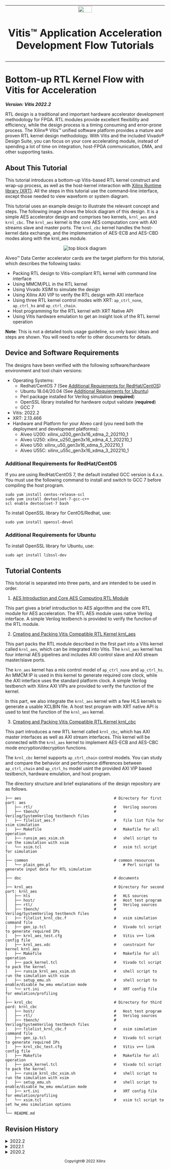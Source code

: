 <table class="sphinxhide" width="100%">
 <tr>
   <td align="center"><img src="https://raw.githubusercontent.com/Xilinx/Image-Collateral/main/xilinx-logo.png" width="30%"/><h1>Vitis™ Application Acceleration Development Flow Tutorials</h1>
   </td>
 </tr>
 <tr>
 <td>
 </td>
 </tr>
</table>

# Bottom-up RTL Kernel Flow with Vitis for Acceleration

***Version: Vitis 2022.2***

RTL design is a traditional and important hardware accelerator development methodology for FPGA. RTL modules provide excellent flexibility and efficiency, while the design process is a timing consuming and error-prone process. The Xilinx&reg; Vitis&trade; unified software platform provides a mature and proven RTL kernel design methodology. With Vitis and the included Vivado&reg; Design Suite, you can focus on your core accelerating module, instead of spending a lot of time on integration, host-FPGA communication, DMA, and other supporting tasks.

## About This Tutorial
 
This tutorial introduces a bottom-up Vitis-based RTL kernel construct and wrap-up process, as well as the host-kernel interaction with [Xilinx Runtime library (XRT)](https://xilinx.github.io/XRT/). All the steps in this tutorial use the command-line interface, except those needed to view waveform or system diagram.

This tutorial uses an example design to illustrate the relevant concept and steps. The following image shows the block diagram of this design. It is a simple AES accelerator design and comprises two kernels, ```krnl_aes``` and ```krnl_cbc```. The ```krnl_aes``` kernel is the core AES computation core with AXI streams slave and master ports. The ```krnl_cbc``` kernel handles the host-kernel data exchange, and the implementation of AES-ECB and AES-CBD modes along with the krnl_aes module.

<div align="center">
<img src="./doc/images/block_diagram-top.svg" alt="top block diagram" >
</div>

Alveo&trade; Data Center accelerator cards are the target platform for this tutorial, which describes the following tasks:

* Packing RTL design to Vitis-compliant RTL kernel with command line interface
* Using MMCM/PLL in the RTL kernel
* Using Vivado XSIM to simulate the design
* Using Xilinx AXI VIP to verify the RTL design with AXI interface
* Using three RTL kernel control modes with XRT: ```ap_ctrl_none```, ```ap_ctrl_hs``` and ```ap_ctrl_chain```.
* Host programming for the RTL kernel with XRT Native API
* Using Vitis hardware emulation to get an insight look of the RTL kernel operation

**Note**: This is not a detailed tools usage guideline, so only basic ideas and steps are shown. You will need to refer to other documents for details.

## Device and Software Requirements

The designs have been verified with the following software/hardware environment and tool chain versions:
* Operating Systems:
  * Redhat/CentOS 7 (See [Additional Requiements for RedHat/CentOS](#additional-requirements-for-redhatcentos))
  * Ubuntu 18.04/20.04 (See [Additional Requiements for Ubuntu](#additional-requirements-for-ubuntu))
  * Perl package installed for Verilog simulation (**required**)
  * OpenSSL library installed for hardware output validate (**required**)
  * GCC 7
* Vitis: 2022.2
* XRT: 2.13.466
* Hardware and Platform for your Alveo card (you need both the deployment and development platforms):
  * Alveo U200: xilinx_u200_gen3x16_xdma_2_202110_1
  * Alveo U250: xilinx_u250_gen3x16_xdma_4_1_202210_1
  * Alveo U50: xilinx_u50_gen3x16_xdma_5_202210_1
  * Alveo U55C: xilinx_u55c_gen3x16_xdma_3_202210_1

### Additional Requirements for RedHat/CentOS
If you are using RedHat/CentOS 7, the default installed GCC version is 4.x.x. You must use the  following command to install and switch to GCC 7 before compiling the host program.

```shell
sudo yum install centos-release-scl
sudo yum install devtoolset-7-gcc-c++
scl enable devtoolset-7 bash
```

To install OpenSSL library for CentOS/Redhat, use:

```shell
sudo yum install openssl-devel
```

### Additional Requirements for Ubuntu
To install OpenSSL library for Ubuntu, use:

``` shell
sudo apt install libssl-dev
```

## Tutorial Contents

This tutorial is separated into three parts, and are intended to be used in order.

1. [AES Introduction and Core AES Computing RTL Module](./doc/aes.md)

  This part gives a brief introduction to AES algorithm and the core RTL module for AES acceleration. The RTL AES module uses native Verilog interface. A simple Verilog testbench is provided to verify the function of the RTL module.

2. [Creating and Packing Vitis Compatible RTL Kernel krnl_aes](./doc/krnl_aes.md)

  This part packs the RTL module described in the first part into a Vitis kernel called ```krnl_aes```, which can be integrated into Vitis. The ```krnl_aes``` kernel has four internal AES pipelines and includes AXI control slave and AXI stream master/slave ports.

  The ```krn_aes``` kernel has a mix control model of ```ap_ctrl_none``` and ```ap_ctrl_hs```.
  An MMCM IP is used in this kernel to generate required core clock, while the AXI interface uses the standard platform clock. A simple Verilog testbench with Xilinx AXI VIPs are provided to verify the function of the kernel.

  In this part, we also integrate the ```krnl_aes``` kernel with a few HLS kernels to generate a usable XCLBIN file. A host test program with XRT native API is used to test the function of the ```krnl_aes``` kernel.

3. [Creating and Packing Vitis Compatible RTL Kernel krnl_cbc](./doc/krnl_cbc.md)

  This part introduces a new RTL kernel called ```krnl_cbc```, which has AXI master interfaces as well as AXI stream interfaces. This kernel will be connected with the ```krnl_aes``` kernel to implement AES-ECB and AES-CBC mode encryption/decryption functions.

  The ```krnl_cbc``` kernel supports ```ap_ctrl_chain``` control models. You can study and compare the behavior and performance differences between ```ap_ctrl_chain``` and ```ap_ctrl_hs``` model usint the provided AXI VIP based testbench, hardware emulation, and host program.

The directory structure and brief explanations of the design repository are as follows.

```
├── aes                                         # Directory for first part: aes
│   ├── rtl/                                    #   Verilog sources
│   ├── tbench/                                 #   Verilog/SystemVerilog testbench files
│   ├── filelist_aes.f                          #   file list file for xsim simulation
│   ├── Makefile                                #   Makefile for all operation
│   ├── runsim_aes_xsim.sh                      #   shell script to run the simulation with xsim
│   └── xsim.tcl                                #   xsim tcl script for simulation
│
├── common                                      # common resources
│   └── plain_gen.pl                                # Perl script to generate input data for RTL simulation
│
├── doc                                         # documents
│
├── krnl_aes                                    # Directory for second part: krnl_aes
│   ├── hls                                     #   HLS sources
│   ├── host/                                   #   Host test program    
│   ├── rtl/                                    #   Verilog sources
│   ├── tbench/                                 #   Verilog/SystemVerilog testbench files
│   ├── filelist_krnl_cbc.f                     #   xsim simulation command file
│   ├── gen_ip.tcl                              #   Vivado tcl script to generate required IPs
│   ├── krnl_aes_test.cfg                       #   Vitis v++ link config file
│   ├── krnl_aes.xdc                            #   constraint for kernel krnl_aes
│   ├── Makefile                                #   Makefile for all operation
│   ├── pack_kernel.tcl                         #   Vivado tcl script to pack the kernel
│   ├── runsim_krnl_aes_xsim.sh                 #   shell script to run the simulation with xsim   
│   ├── setup_emu.sh                            #   shell script to enable/disable hw_emu emulation mode
│   └── xrt.ini                                 #   XRT config file for emulation/profiling
│
├── krnl_cbc                                    # Directory for third pard: krnl_cbc
│   ├── host/                                   #   Host test program  
│   ├── rtl/                                    #   Verilog sources
│   ├── tbench/                                 #   Verilog/SystemVerilog testbench files
│   ├── filelist_krnl_cbc.f                     #   xsim simulation command file
│   ├── gen_ip.tcl                              #   Vivado tcl script to generate required IPs
│   ├── krnl_cbc_test.cfg                       #   Vitis v++ link config file
│   ├── Makefile                                #   Makefile for all operation
│   ├── pack_kernel.tcl                         #   Vivado tcl script to pack the kernel
│   ├── runsim_krnl_cbc_xsim.sh                 #   shell script to run the simulation with xsim   
│   ├── setup_emu.sh                            #   shell script to enable/disable hw_emu emulation mode
│   ├── xrt.ini                                 #   XRT config file for emulation/profiling
│   └── xsim.tcl                                #   xsim tcl script to set hw_emu simulation options
│
└── README.md
```

## Revision History

<details>
  <summary> 2022.2 </summary>

 - Add support for latest U280 platform
 - xrt.ini updated to avoid warning

</details>

<details>
  <summary> 2022.1 </summary>

 - Update Vitis target platform support
 - remove Vivado clock routing XDC

</details>

<details>
  <summary>2020.2</summary>

  - Initial release

 </details>

 <p align="center"><sup>Copyright&copy; 2022 Xilinx</sup></p>
